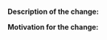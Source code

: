 <!--

- Read the contributing guidelines https://github.com/operator-framework/operator-sdk/blob/master/CONTRIBUTING.MD
- Rebase your branch on the latest upstream master
- Add a changelog file by copying changelog/fragments/00-template.yaml 
- When fixing an issue, add "Closes #<ISSUE_NUMBER>"

-->

**Description of the change:**


**Motivation for the change:**
